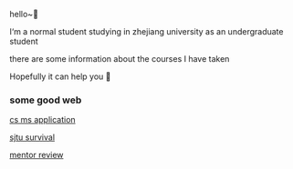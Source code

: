 hello~🎇

I‘m a normal student studying in zhejiang university  as an undergraduate student

there are some information about the courses I have taken 

Hopefully it can help you 🥰

### some good web

[cs ms application](https://opencs.app/)

[sjtu survival](https://survivesjtu.gitbook.io/survivesjtumanual/)

[mentor review](https://www.yankong.org/review)
